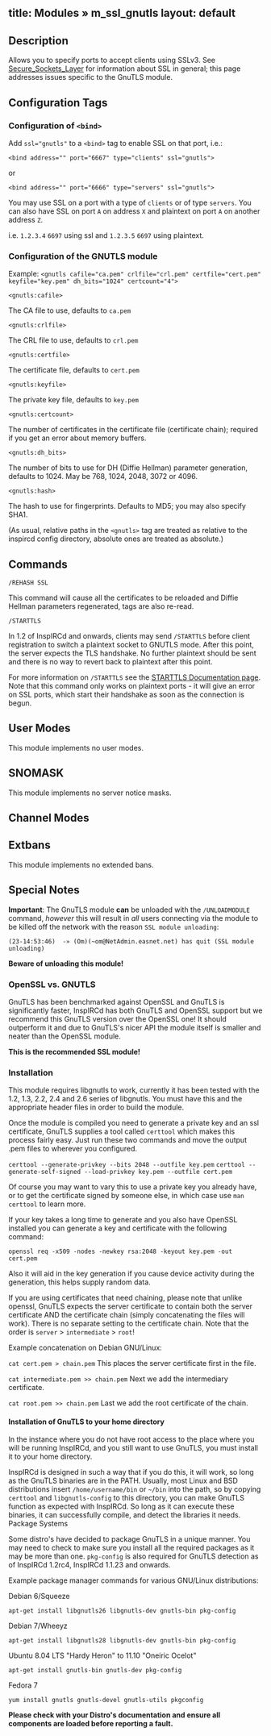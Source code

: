 title: Modules &raquo; m_ssl_gnutls
layout: default
---

## Description

Allows you to specify ports to accept clients using SSLv3. See [Secure_Sockets_Layer](null) for information about SSL in 
general; this page addresses issues specific to the GnuTLS module. 

## Configuration Tags

### Configuration of `<bind>`

Add `ssl="gnutls"` to a `<bind>` tag to enable SSL on that port, i.e.:

`<bind address="" port="6667" type="clients" ssl="gnutls">`

or

`<bind address="" port="6666" type="servers" ssl="gnutls">`

You may use SSL on a port with a type of `clients` or of type `servers`. 
You can also have SSL on port `A` on address `X` and plaintext on port `A` on another address `Z`.

i.e. `1.2.3.4` `6697` using ssl and `1.2.3.5` `6697` using plaintext.

### Configuration of the GNUTLS module

Example:
`<gnutls cafile="ca.pem" crlfile="crl.pem" certfile="cert.pem" keyfile="key.pem" dh_bits="1024" certcount="4">`

`<gnutls:cafile>` 

The CA file to use, defaults to `ca.pem`

`<gnutls:crlfile>`

The CRL file to use, defaults to `crl.pem`

`<gnutls:certfile>`

The certificate file, defaults to `cert.pem`

`<gnutls:keyfile>`

The private key file, defaults to `key.pem`

`<gnutls:certcount>`

The number of certificates in the certificate file (certificate chain); required if you get an error about memory 
buffers.

`<gnutls:dh_bits>`

The number of bits to use for DH (Diffie Hellman) parameter generation, defaults to 1024. May be 768, 1024, 2048, 3072 
or 4096.

`<gnutls:hash>`

The hash to use for fingerprints. Defaults to MD5; you may also specify SHA1. 

(As usual, relative paths in the `<gnutls>` tag are treated as relative to the inspircd config directory, absolute ones 
are treated as absolute.)

## Commands

`/REHASH SSL`

This command will cause all the certificates to be reloaded and Diffie Hellman parameters regenerated, <bind> tags are 
also re-read.

`/STARTTLS`

In 1.2 of InspIRCd and onwards, clients may send `/STARTTLS` before client registration to switch a plaintext socket to 
GNUTLS mode. After this point, the server expects the TLS handshake. No further plaintext should be sent and there is 
no way to revert back to plaintext after this point.

For more information on `/STARTTLS` see the [STARTTLS Documentation page](null). Note that this command only works on 
plaintext ports - it will give an error on SSL ports, which start their handshake as soon as the connection is begun. 

## User Modes

This module implements no user modes.

## SNOMASK

This module implements no server notice masks.

## Channel Modes



## Extbans

This module implements no extended bans.

## Special Notes

**Important**: The GnuTLS module **can** be unloaded with the `/UNLOADMODULE` command, *however* this will result in 
*all* users connecting via the module to be killed off the network with the reason `SSL module unloading`:

`(23-14:53:46)  -» (Om)(~om@NetAdmin.easnet.net) has quit (SSL module unloading)`

**Beware of unloading this module!**

### OpenSSL vs. GNUTLS

GnuTLS has been benchmarked against OpenSSL and GnuTLS is significantly faster, InspIRCd has both GnuTLS and OpenSSL 
support but we recommend this GnuTLS version over the OpenSSL one! It should outperform it and due to GnuTLS's nicer 
API the module itself is smaller and neater than the OpenSSL module.

**This is the recommended SSL module!**

### Installation

This module requires libgnutls to work, currently it has been tested with the 1.2, 1.3, 2.2, 2.4 and 2.6 series of 
libgnutls. You must have this and the appropriate header files in order to build the module.

Once the module is compiled you need to generate a private key and an ssl certificate, GnuTLS supplies a tool called 
`certtool` which makes this process fairly easy. Just run these two commands and move the output .pem files to 
wherever you configured.

`certtool --generate-privkey --bits 2048 --outfile key.pem`
`certtool --generate-self-signed --load-privkey key.pem --outfile cert.pem`

Of course you may want to vary this to use a private key you already have, or to get the certificate signed by someone 
else, in which case use `man certtool` to learn more.

If your key takes a long time to generate and you also have OpenSSL installed you can generate a key and certificate 
with the following command:

`openssl req -x509 -nodes -newkey rsa:2048 -keyout key.pem -out cert.pem`

Also it will aid in the key generation if you cause device activity during the generation, this helps supply random data.

If you are using certificates that need chaining, please note that unlike openssl, GnuTLS expects the server certificate 
to contain both the server certificate AND the certificate chain (simply concatenating the files will work). There is 
no separate setting to the certificate chain. Note that the order is `server` > `intermediate` > `root`!

Example concatenation on Debian GNU/Linux:

`cat cert.pem > chain.pem` This places the server certificate first in the file.

`cat intermediate.pem >> chain.pem` Next we add the intermediary certificate.

`cat root.pem >> chain.pem` Last we add the root certificate of the chain.


#### Installation of GnuTLS to your home directory

In the instance where you do not have root access to the place where you will be running InspIRCd, and you still want 
to use GnuTLS, you must install it to your home directory.

InspIRCd is designed in such a way that if you do this, it will work, so long as the GnuTLS binaries are in the PATH. 
Usually, most Linux and BSD distributions insert `/home/username/bin` or `~/bin` into the path, so by copying `certtool` 
and `libgnutls-config` to this directory, you can make GnuTLS function as expected with InspIRCd. So long as it can 
execute these binaries, it can successfully compile, and detect the libraries it needs.
Package Systems

Some distro's have decided to package GnuTLS in a unique manner. You may need to check to make sure you install all 
the required packages as it may be more than one. `pkg-config` is also required for GnuTLS detection as of 
InspIRCd 1.2rc4, InspIRCd 1.1.23 and onwards. 

Example package manager commands for various GNU/Linux distributions:

Debian 6/Squeeze

`apt-get install libgnutls26 libgnutls-dev gnutls-bin pkg-config`

Debian 7/Wheeyz

`apt-get install libgnutls28 libgnutls-dev gnutls-bin pkg-config`

Ubuntu 8.04 LTS "Hardy Heron" to 11.10 "Oneiric Ocelot"

`apt-get install gnutls-bin gnutls-dev pkg-config`

Fedora 7

`yum install gnutls gnutls-devel gnutls-utils pkgconfig`

**Please check with your Distro's documentation and ensure all components are loaded before reporting a fault.**
